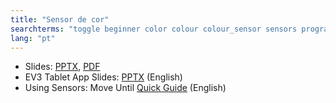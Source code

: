 ```yaml
---
title: "Sensor de cor"
searchterms: "toggle beginner color colour colour_sensor sensors programming_app colour_sensor color_sensor ipad tablet app reflected_light light_sensor color_mode colour_mode android sensor_de_cor"
lang: "pt"
---
```

 <ul>
 <li class="ng-binding">Slides:
 <a href="ProgrammingLessons/beginner/Color.pptx">PPTX</a>,
 <a href="ProgrammingLessons/beginner/Color.pdf">PDF</a>
 </li>
 <li>EV3 Tablet App Slides: <a href="translations/en-us/tablet-beginner/Color.pptx">PPTX</a> (English)
 </li>
 <li>Using Sensors: Move Until <a href="translations/en-us/guides//MoveUntil.pdf">Quick Guide</a> (English)
 </li>
 </ul>
